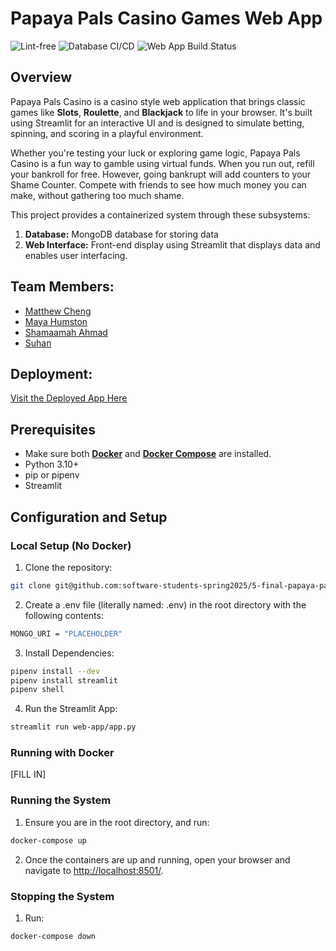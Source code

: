 # Papaya Pals Casino Games Web App

![Lint-free](https://github.com/software-students-spring2025/5-final-papaya-pals/actions/workflows/lint.yml/badge.svg)
![Database CI/CD](https://github.com/software-students-spring2025/5-final-papaya-pals/actions/workflows/database.yml/badge.svg)
![Web App Build Status](https://github.com/software-students-spring2025/5-final-papaya-pals/actions/workflows/build-and-test.yml/badge.svg)

## **Overview**

Papaya Pals Casino is a casino style web application that brings classic games like **Slots**, **Roulette**, and **Blackjack** to life in your browser. It's built using Streamlit for an interactive UI and is designed to simulate betting, spinning, and scoring in a playful environment.

Whether you're testing your luck or exploring game logic, Papaya Pals Casino is a fun way to gamble using virtual funds. When you run out, refill your bankroll for free. However, going bankrupt will add counters to your Shame Counter. Compete with friends to see how much money you can make, without gathering too much shame.

This project provides a containerized system through these subsystems:
1. **Database:** MongoDB database for storing data
2. **Web Interface:** Front-end display using Streamlit that displays data and enables user interfacing.

## Team Members:

- [Matthew Cheng](https://github.com/mattchng)
- [Maya Humston](https://github.com/mayhumst)
- [Shamaamah Ahmad](https://github.com/shamaamahh)
- [Suhan]()

## **Deployment:**

[Visit the Deployed App Here](http://159.89.179.110:8501/)

## Prerequisites

- Make sure both **[Docker](https://www.docker.com/products/docker-desktop)** and **[Docker Compose](https://docs.docker.com/compose/install/)** are installed.
- Python 3.10+
- pip or pipenv
- Streamlit

## Configuration and Setup

### Local Setup (No Docker)
1. Clone the repository:
```bash
git clone git@github.com:software-students-spring2025/5-final-papaya-pals.git
```
2. Create a .env file (literally named: .env) in the root directory with the following contents:
```bash
MONGO_URI = "PLACEHOLDER"
```
3. Install Dependencies:
```bash
pipenv install --dev
pipenv install streamlit
pipenv shell
```
4. Run the Streamlit App:
```bash
streamlit run web-app/app.py
```

### Running with Docker
[FILL IN]

### Running the System
1. Ensure you are in the root directory, and run:
```bash
docker-compose up
```

2. Once the containers are up and running, open your browser and navigate to [http://localhost:8501/](http://localhost:8501/).


### Stopping the System
1. Run:
```bash
docker-compose down
```